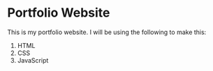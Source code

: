# Portfolio Website
This is my portfolio website. I will be using the following to make this:
1. HTML 
2. CSS
3. JavaScript


